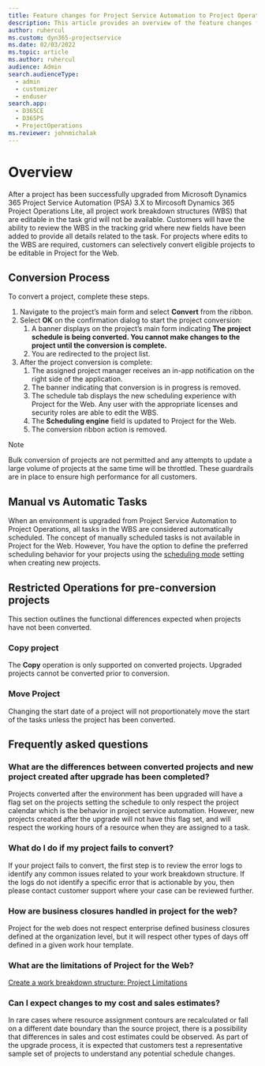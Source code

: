 ```yaml
---
title: Feature changes for Project Service Automation to Project Operations
description: This article provides an overview of the feature changes for Microsoft Dynamics 365 Project Service Automation to Microsoft Dynamics 365 Project Operations.
author: ruhercul
ms.custom: dyn365-projectservice
ms.date: 02/03/2022
ms.topic: article
ms.author: ruhercul
audience: Admin
search.audienceType: 
  - admin
  - customizer
  - enduser
search.app: 
  - D365CE
  - D365PS
  - ProjectOperations
ms.reviewer: johnmichalak
---
```


# Overview
After a project has been successfully upgraded from Microsoft Dynamics 365 Project Service Automation (PSA) 3.X to Mircosoft Dynamics 365 Project Operations Lite, all project work breakdown structures (WBS) that are editable in the task grid will not be available. Customers will have the ability to review the WBS in the tracking grid where new fields have been added to provide all details related to the task. For projects where edits to the WBS are required, customers can selectively convert eligible projects to be editable in Project for the Web.

## Conversion Process

To convert a project, complete these steps.

1.  Navigate to the project’s main form and select **Convert** from the ribbon.
1.  Select **OK** on the confirmation dialog to start the project conversion:
    1.  A banner displays on the project’s main form indicating **The project schedule is being converted. You cannot make changes to the project until the conversion is complete.**
    1.  You are redirected to the project list.
1.  After the project conversion is complete:
    1.  The assigned project manager receives an in-app notification on the right side of the application.
    1.  The banner indicating that conversion is in progress is removed.
    1.  The schedule tab displays the new scheduling experience with Project for the Web. Any user with the appropriate licenses and security roles are able to edit the WBS.
    1.  The **Scheduling engine** field is updated to Project for the Web.
    1.  The conversion ribbon action is removed.

> [!Note]
> Bulk conversion of projects are not permitted and any attempts to update a large volume of projects at the same time will be throttled. These guardrails are in place to ensure high performance for all customers.

## Manual vs Automatic Tasks

When an environment is upgraded from Project Service Automation to Project Operations, all tasks in the WBS are considered automatically scheduled. The concept of manually scheduled tasks is not available in Project for the Web. However, You have the option to define the preferred scheduling behavior for your projects using the [scheduling mode](/project-management/scheduling-modes.md) setting when creating new projects.

## Restricted Operations for pre-conversion projects

This section outlines the functional differences expected when projects have not been converted.

### Copy project

The **Copy** operation is only supported on converted projects. Upgraded projects cannot be converted prior to conversion.

### Move Project

Changing the start date of a project will not proportionately move the start of the tasks unless the project has been converted.

## Frequently asked questions

### What are the differences between converted projects and new project created after upgrade has been completed?

Projects converted after the environment has been upgraded will have a flag set on the projects setting the schedule to only respect the project calendar which is the behavior in project service automation. However, new projects created after the upgrade will not have this flag set, and will respect the working hours of a resource when they are assigned to a task.

### What do I do if my project fails to convert?

If your project fails to convert, the first step is to review the error logs to identify any common issues related to your work breakdown structure. If the logs do not identify a specific error that is actionable by you, then please contact customer support where your case can be reviewed further.

### How are business closures handled in project for the web?

Project for the web does not respect enterprise defined business closures defined at the organization level, but it will respect other types of days off defined in a given work hour template.

### What are the limitations of Project for the Web?

[Create a work breakdown structure: Project Limitations](/project-management/create-wbs#project-limitations.md)

### Can I expect changes to my cost and sales estimates?

In rare cases where resource assignment contours are recalculated or fall on a different date boundary than the source project, there is a possibility that differences in sales and cost estimates could be observed. As part of the upgrade process, it is expected that customers test a representative sample set of projects to understand any potential schedule changes.

